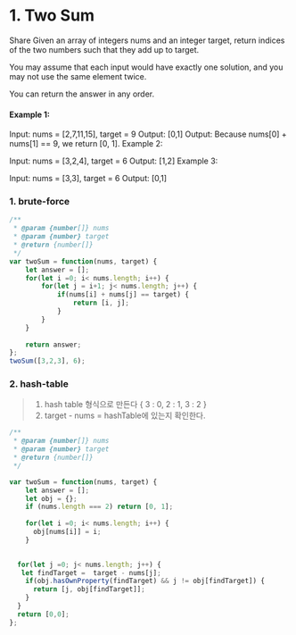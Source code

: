 # 1. Two Sum
Share
Given an array of integers nums and an integer target, return indices of the two numbers such that they add up to target.

You may assume that each input would have exactly one solution, and you may not use the same element twice.

You can return the answer in any order.



#### Example 1:

Input: nums = [2,7,11,15], target = 9
Output: [0,1]
Output: Because nums[0] + nums[1] == 9, we return [0, 1].
Example 2:

Input: nums = [3,2,4], target = 6
Output: [1,2]
Example 3:

Input: nums = [3,3], target = 6
Output: [0,1]

### 1. brute-force
~~~javascript
/**
 * @param {number[]} nums
 * @param {number} target
 * @return {number[]}
 */
var twoSum = function(nums, target) {
    let answer = [];
    for(let i =0; i< nums.length; i++) {
        for(let j = i+1; j< nums.length; j++) {
            if(nums[i] + nums[j] == target) {
                return [i, j];
            }
        }
    }
    
    return answer;
};
twoSum([3,2,3], 6);
~~~
### 2. hash-table    

> 1. hash table 형식으로 만든다 { 3 : 0, 2 : 1, 3 : 2 }
> 2. target - nums = hashTable에 있는지 확인한다.

~~~javascript
/**
 * @param {number[]} nums
 * @param {number} target
 * @return {number[]}
 */

var twoSum = function(nums, target) {
    let answer = [];
    let obj = {};
    if (nums.length === 2) return [0, 1];
  
    for(let i =0; i< nums.length; i++) {
      obj[nums[i]] = i;
    }

  
  for(let j =0; j< nums.length; j++) {
   let findTarget =  target - nums[j];
    if(obj.hasOwnProperty(findTarget) && j != obj[findTarget]) {
      return [j, obj[findTarget]];
    }
  }
  return [0,0];
};
~~~
